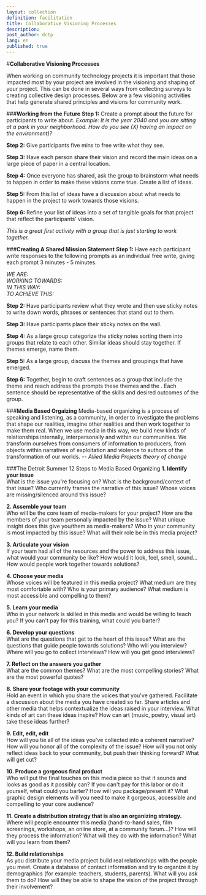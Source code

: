 ```yaml
---
layout: collection
definition: facilitation
title: Collaborative Visioning Processes
description: 
post_author: dctp
lang: en
published: true
---
```

#**Collaborative Visioning Processes** 

When working on community technology projects it is important that those impacted most by your project are involved in the visioning and shaping of your project. This can be done in several ways from collecting surveys to creating collective design processes. Below are a few visioning activities that help generate shared principles and visions for community work. 

###**Working from the Future**
**Step 1:** Create a prompt about the future for participants to write about. *Example: It is the year 2040 and you are sitting at a park in your neighborhood. How do you see (X) having an impact on the environment)?*

**Step 2:** Give participants five mins to free write what they see.

**Step 3:** Have each person share their vision and record the main ideas on a large piece of paper in a central location.

**Step 4:** Once everyone has shared, ask the group to brainstorm what needs to happen in order to make these visions come true. Create a list of ideas.

**Step 5:** From this list of ideas have a discussion about what needs to happen in the project to work towards those visions. 

**Step 6:** Refine your list of ideas into a set of tangible goals for that project that reflect the participants’ vision. 

*This is a great first activity with a group that is just starting to work together.*


###**Creating A Shared Mission Statement** 
**Step 1:** Have each participant write responses to the following prompts as an individual free write, giving each prompt 3 minutes - 5 minutes.

*WE ARE:*    
*WORKING TOWARDS:*     
*IN THIS WAY:*     
*TO ACHIEVE THIS:*    

**Step 2:** Have participants review what they wrote and then use sticky notes to write down words, phrases or sentences that stand out to them. 

**Step 3:** Have participants place their sticky notes on the wall. 

**Step 4:** As a large group categorize the sticky notes sorting them into groups that relate to each other. Similar ideas should stay together. If themes emerge, name them. 

**Step 5:** As a large group, discuss the themes and groupings that have emerged. 

**Step 6:** Together, begin to craft sentences as a group that include the theme and reach address the prompts  these themes and the . Each sentence should be representative of the skills and desired outcomes of the group. 


###**Media Based Orgaizing**
Media-based organizing is a process of speaking and listening, as a community, in order to investigate the problems that shape our realities, imagine other realities and then work together to make them real.  When we use media in this way, we build new kinds of relationships internally, interpersonally and within our communities. We transform ourselves from consumers of information to producers, from objects within narratives of exploitation and violence to authors of the transformation of our worlds. *-- Allied Media Projects theory of change*

###The Detroit Summer 12 Steps to Media Based Organizing
**1. Identify your issue**    
What is the issue you're focusing on? What is the background/context of that issue? Who currently frames the narrative of this issue? Whose voices are missing/silenced around this issue? 

**2. Assemble your team**     
Who will be the core team of media-makers for your project? How are the members of your team personally impacted by the issue? What unique insight does this give you/them as media-makers? Who in your community is most impacted by this issue? What will their role be in this media project? 

**3. Articulate your vision**    
If your team had all of the resources and the power to address this issue, what would your community be like? How would it look, feel, smell, sound... How would people work together towards solutions?

**4. Choose your media**    
Whose voices will be featured in this media project? What medium are they most comfortable with? Who is your primary audience? What medium is most accessible and compelling to them? 

**5. Learn your media**     
Who in your network is skilled in this media and would be willing to teach you? If you can't pay for this training, what could you barter? 

**6. Develop your questions**     
What are the questions that get to the heart of this issue? What are the questions that guide people towards solutions? Who will you interview? Where will you go to collect interviews? How will you get good interviews? 

**7. Reflect on the answers you gather**    
What are the common themes? What are the most compelling stories? What are the most powerful quotes?

**8. Share your footage with your community**    
Hold an event in which you share the voices that you've gathered. Facilitate a discussion about the media you have created so far. Share articles and other media that helps contextualize the ideas raised in your interview. What kinds of art can these ideas inspire? How can art (music, poetry, visual art) take these ideas further? 

**9. Edit, edit, edit**     
How will you tie all of the ideas you've collected into a coherent narrative? How will you honor all of the complexity of the issue? How will you not only reflect ideas back to your community, but push their thinking forward? What will get cut? 

**10. Produce a gorgeous final product**     
Who will put the final touches on this media piece so that it sounds and looks as good as it possibly can? If you can't pay for this labor or do it yourself, what could you barter? How will you package/present it? What graphic design elements will you need to make it gorgeous, accessible and compelling to your core audience? 

**11. Create a distribution strategy that is also an organizing strategy.**    
Where will people encounter this media (hand-to-hand sales, film screenings, workshops, an online store, at a community forum…)? How will they process the information? What will they do with the information? What will you learn from them? 

**12. Build relationships**    
As you distribute your media project build real relationships with the people you meet. Create a database of contact information and try to organize it by demographics (for example: teachers, students, parents). What will you ask them to do? How will they be able to shape the vision of the project through their involvement?
